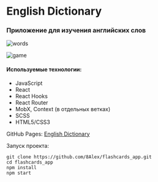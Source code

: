 # English Dictionary
### Приложение для изучения английских слов

![words](https://user-images.githubusercontent.com/91260590/197161967-48a4ad3b-a204-4128-bbfd-e22b59c4958f.png)

![game](https://user-images.githubusercontent.com/91260590/197161990-05ee5cb4-c60e-46f0-ac1c-235d6b49fd7e.png)

#### Используемые технологии:
+ JavaScript
+ React
+ React Hooks
+ React Router
+ MobX, Сontext (в отдельных ветках)
+ SCSS
+ HTML5/CSS3

GitHub Pages: [English Dictionary](https://8alex.github.io/flashcards_app/)

Запуск проекта:
```
git clone https://github.com/8Alex/flashcards_app.git 
cd flashcards_app 
npm install  
npm start
```

